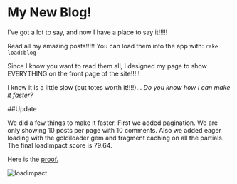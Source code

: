 # My New Blog!

I've got a lot to say, and now I have a place to say it!!!!!

Read all my amazing posts!!!!! You can load them into the app with: `rake load:blog`

Since I know you want to read them all, I designed my page to show EVERYTHING on the front page of the site!!!!!

I know it is a little slow (but totes worth it!!!!)... _Do you know how I can make it faster?_

##Update

We did a few things to make it faster. First we added pagination. We are only showing 10 posts per page with 10 comments. Also we added eager loading with the goldiloader gem and fragment caching on all the partials.  The final loadimpact score is 79.64.

Here is the [proof.](http://loadimpact.com/test/view/1821438)

![loadimpact](http://www.dropbox.com/s/w4yz1ikec4f6uu5/Screenshot%202014-10-15%2020.16.11.png?dl=0)
